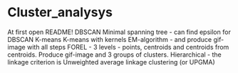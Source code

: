 # Cluster_analysys
At first open README!
DBSCAN
Minimal spanning tree - can find epsilon for DBSCAN
K-means
K-means with kernels
EM-algorithm - and produce gif-image with all steps
FOREL - 3 levels - points, centroids and centroids from centroids. Produce gif-image and 3 groups of clusters.
Hierarchical - the linkage criterion is Unweighted average linkage clustering (or UPGMA)
